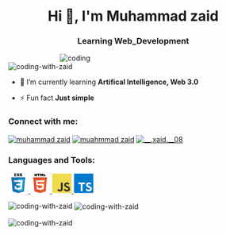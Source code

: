 <h1 align="center">Hi 👋, I'm Muhammad zaid</h1>
<h3 align="center">Learning Web_Development</h3>

<img align="right" alt="coding" width="400" src="https://user-images.githubusercontent.com/55389276/140866485-8fb1c876-9a8f-4d6a-98dc-08c4981eaf70.gif">

<p align="left"> <img src="https://komarev.com/ghpvc/?username=coding-with-zaid&label=Profile%20views&color=0e75b6&style=flat" alt="coding-with-zaid" /> </p>

- 🌱 I’m currently learning **Artifical Intelligence, Web 3.0**

- ⚡ Fun fact **Just simple**

<h3 align="left">Connect with me:</h3>
<p align="left">
<a href="https://linkedin.com/in/muhammad zaid" target="blank"><img align="center" src="https://raw.githubusercontent.com/rahuldkjain/github-profile-readme-generator/master/src/images/icons/Social/linked-in-alt.svg" alt="muhammad zaid" height="30" width="40" /></a>
<a href="https://fb.com/muahmmad zaid" target="blank"><img align="center" src="https://raw.githubusercontent.com/rahuldkjain/github-profile-readme-generator/master/src/images/icons/Social/facebook.svg" alt="muahmmad zaid" height="30" width="40" /></a>
<a href="https://instagram.com/__.xaid.__08" target="blank"><img align="center" src="https://raw.githubusercontent.com/rahuldkjain/github-profile-readme-generator/master/src/images/icons/Social/instagram.svg" alt="__.xaid.__08" height="30" width="40" /></a>
</p>

<h3 align="left">Languages and Tools:</h3>
<p align="left"> <a href="https://www.w3schools.com/css/" target="_blank" rel="noreferrer"> <img src="https://raw.githubusercontent.com/devicons/devicon/master/icons/css3/css3-original-wordmark.svg" alt="css3" width="40" height="40"/> </a> <a href="https://www.w3.org/html/" target="_blank" rel="noreferrer"> <img src="https://raw.githubusercontent.com/devicons/devicon/master/icons/html5/html5-original-wordmark.svg" alt="html5" width="40" height="40"/> </a> <a href="https://developer.mozilla.org/en-US/docs/Web/JavaScript" target="_blank" rel="noreferrer"> <img src="https://raw.githubusercontent.com/devicons/devicon/master/icons/javascript/javascript-original.svg" alt="javascript" width="40" height="40"/> </a> <a href="https://www.typescriptlang.org/" target="_blank" rel="noreferrer"> <img src="https://raw.githubusercontent.com/devicons/devicon/master/icons/typescript/typescript-original.svg" alt="typescript" width="40" height="40"/> </a> </p>

<p><img align="left" src="https://github-readme-stats.vercel.app/api/top-langs?username=coding-with-zaid&show_icons=true&locale=en&layout=compact" alt="coding-with-zaid" /></p>

<p>&nbsp;<img align="center" src="https://github-readme-stats.vercel.app/api?username=coding-with-zaid&show_icons=true&locale=en" alt="coding-with-zaid" /></p>

<p><img align="center" src="https://github-readme-streak-stats.herokuapp.com/?user=coding-with-zaid&" alt="coding-with-zaid" /></p>
